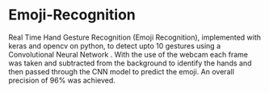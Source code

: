 # Emoji-Recognition
Real Time Hand Gesture Recognition (Emoji Recognition), implemented with keras and opencv on python, to detect upto 10 gestures using a Convolutional Neural Network . With the use of the webcam each frame was taken and subtracted from the background to identify the hands and then passed through the CNN model to predict the emoji. An overall precision of 96% was achieved.
